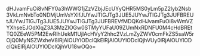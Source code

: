 dHJvamFuOi8vNFY0a3hWWG1jZzVZbjJEcUYyQHR5MS0yLm5pZ2lyb2Nsb3VkLmNvbTo0NDMjUmVsYXlfJUYwJTlGJTg3JUE5JUYwJTlGJTg3JUFBREUtJUYwJTlGJTg3JUE5JUYwJTlGJTg3JUFBREVfMDQKdHJvamFuOi8vWmVZYXhseEJOdXlqZ3A3MzZlOGw0STMyYUFaU09ZUmNxRDNFU0M4cHdBREtTQ0ZEeW5PM2EwRlhUekM1UjlAcHVyY2hhc2VzLmZyZWV0cmFkZS5saW5rOjQ0MyNSZWxheV8lRjAlOUYlODclQkElRjAlOUYlODclQjhVUy0lRjAlOUYlODclQkElRjAlOUYlODclQjhVU18wOQo=